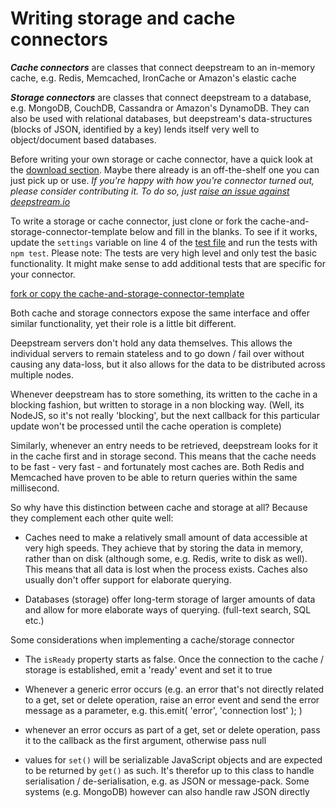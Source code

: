 Writing storage and cache connectors
========================================

***Cache connectors*** are classes that connect deepstream to an in-memory cache, e.g. Redis, Memcached,
IronCache or Amazon's elastic cache

***Storage connectors*** are classes that connect deepstream to a database, e.g. MongoDB, CouchDB, Cassandra or
Amazon's DynamoDB. They can also be used with relational databases, but deepstream's data-structures (blocks
of JSON, identified by a key) lends itself very well to object/document based databases.

<div class="info">Before writing your own storage or cache connector, have a quick look at the <a href="../downloads/">download section</a>. Maybe there already is an off-the-shelf one you can just pick up or use. <em>If you're happy with how you're connector turned out, please consider contributing it. To do so, just <a href="https://github.com/hoxton-one/deepstream.io/issues">raise an issue against deepstream.io</a></em></div> 

To write a storage or cache connector, just clone or fork the cache-and-storage-connector-template below and fill in the blanks. To see if it works, update the `settings` variable on line 4 of the <a href="https://github.com/hoxton-one/deepstream.io-cache-and-storage-connector-template/blob/master/test/cache-connectorSpec.js">test file</a> and run the tests with `npm test`. Please note: The tests are very high level and only test the basic functionality. It might make sense to add additional tests that are specific for your connector.

<a class="mega" href="https://github.com/hoxton-one/deepstream.io-cache-and-storage-connector-template"><i class="fa fa-github"></i>fork or copy the cache-and-storage-connector-template</a>

Both cache and storage connectors expose the same interface and offer similar functionality,
yet their role is a little bit different.

Deepstream servers don't hold any data themselves. This allows the individual servers to remain
stateless and to go down / fail over without causing any data-loss, but it also allows for 
the data to be distributed across multiple nodes.

Whenever deepstream has to store something, its written to the cache in a blocking fashion, but written to
storage in a non blocking way. (Well, its NodeJS, so it's not really 'blocking', but the next callback for
this particular update won't be processed until the cache operation is complete)

Similarly, whenever an entry needs to be retrieved, deepstream looks for it in the cache first and in storage
second. This means that the cache needs to be fast - very fast - and fortunately most caches are. Both Redis and Memcached
have proven to be able to return queries within the same millisecond.

So why have this distinction between cache and storage at all? Because they complement each other quite well:

- Caches need to make a relatively small amount of data accessible at very high speeds. They achieve that by storing
  the data in memory, rather than on disk (although some, e.g. Redis, write to disk as well). This means that
  all data is lost when the process exists. Caches also usually don't offer support for elaborate querying.

- Databases (storage) offer long-term storage of larger amounts of data and allow for more elaborate ways of querying.
  (full-text search, SQL etc.)

Some considerations when implementing a cache/storage connector

- The `isReady` property starts as false. Once the connection to the cache / storage is established, emit a 'ready' event and set
  it to true

- Whenever a generic error occurs (e.g. an error that's not directly related to a get, set or delete operation, raise
  an error event and send the error message as a parameter, e.g. this.emit( 'error', 'connection lost' ); )

- whenever an error occurs as part of a get, set or delete operation, pass it to the callback as the first argument,
  otherwise pass null

- values for `set()` will be serializable JavaScript objects and are expected to be returned by `get()` as such. It's
  therefor up to this class to handle serialisation / de-serialisation, e.g. as JSON or message-pack. Some
  systems (e.g. MongoDB) however can also handle raw JSON directly